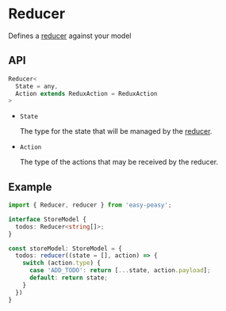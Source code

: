 # Reducer

Defines a [reducer](/docs/api/reducer) against your model

## API

```typescript
Reducer<
  State = any, 
  Action extends ReduxAction = ReduxAction
>
```

- `State`

  The type for the state that will be managed by the [reducer](/docs/api/reducer).

- `Action`

  The type of the actions that may be received by the reducer.


## Example

```typescript
import { Reducer, reducer } from 'easy-peasy';

interface StoreModel {
  todos: Reducer<string[]>;
}

const storeModel: StoreModel = {
  todos: reducer((state = [], action) => {
    switch (action.type) {
      case 'ADD_TODO': return [...state, action.payload];
      default: return state;
    }
  })
}
```